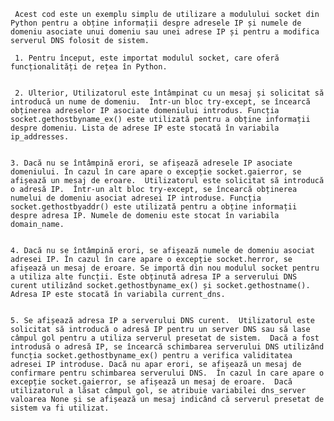      Acest cod este un exemplu simplu de utilizare a modulului socket din Python pentru a obține informații despre adresele IP și numele de domeniu asociate unui domeniu sau unei adrese IP și pentru a modifica serverul DNS folosit de sistem. 

     1. Pentru început, este importat modulul socket, care oferă funcționalități de rețea în Python.
           

     2. Ulterior, Utilizatorul este întâmpinat cu un mesaj și solicitat să introducă un nume de domeniu.  Într-un bloc try-except, se încearcă obținerea adreselor IP asociate domeniului introdus. Funcția socket.gethostbyname_ex() este utilizată pentru a obține informații despre domeniu. Lista de adrese IP este stocată în variabila ip_addresses.
    
    
    3. Dacă nu se întâmpină erori, se afișează adresele IP asociate domeniului. În cazul în care apare o excepție socket.gaierror, se afișează un mesaj de eroare.  Utilizatorul este solicitat să introducă o adresă IP.  Într-un alt bloc try-except, se încearcă obținerea numelui de domeniu asociat adresei IP introduse. Funcția socket.gethostbyaddr() este utilizată pentru a obține informații despre adresa IP. Numele de domeniu este stocat în variabila domain_name.


    4. Dacă nu se întâmpină erori, se afișează numele de domeniu asociat adresei IP. În cazul în care apare o excepție socket.herror, se afișează un mesaj de eroare. Se importă din nou modulul socket pentru a utiliza alte funcții. Este obținută adresa IP a serverului DNS curent utilizând socket.gethostbyname_ex() și socket.gethostname(). Adresa IP este stocată în variabila current_dns.
   
   
    5. Se afișează adresa IP a serverului DNS curent.  Utilizatorul este solicitat să introducă o adresă IP pentru un server DNS sau să lase câmpul gol pentru a utiliza serverul presetat de sistem.  Dacă a fost introdusă o adresă IP, se încearcă schimbarea serverului DNS utilizând funcția socket.gethostbyname_ex() pentru a verifica validitatea adresei IP introduse. Dacă nu apar erori, se afișează un mesaj de confirmare pentru schimbarea serverului DNS.  În cazul în care apare o excepție socket.gaierror, se afișează un mesaj de eroare.  Dacă utilizatorul a lăsat câmpul gol, se atribuie variabilei dns_server valoarea None și se afișează un mesaj indicând că serverul presetat de sistem va fi utilizat.